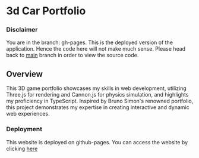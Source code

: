 # 3d Car Portfolio

### Disclaimer
You are in the branch: gh-pages. This is the deployed version of the application. Hence the code here will not make much sense. Please head back to [main](https://github.com/ChinmayAnandS/3dCarPortfolioSim) branch in order to view the source code.

## Overview
This 3D game portfolio showcases my skills in web development, utilizing Three.js for rendering and Cannon.js for physics simulation, and highlights my proficiency in TypeScript. Inspired by Bruno Simon's renowned portfolio, this project demonstrates my expertise in creating interactive and dynamic web experiences.

### Deployment
This website is deployed on github-pages. You can access the website by clicking [here](https://chinmayanands.github.io/3dCarPortfolioSim/)
